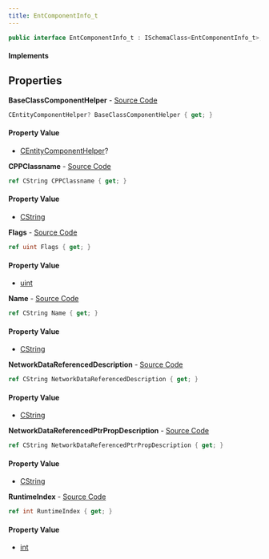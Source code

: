 ```yaml
---
title: EntComponentInfo_t
---
```


```csharp
public interface EntComponentInfo_t : ISchemaClass<EntComponentInfo_t>, ISchemaField, ISchemaClass, INativeHandle
```

#### Implements

## Properties

**BaseClassComponentHelper** - [Source Code](https://github.com/swiftly-solution/swiftlys2/blob/master/managed/src/SwiftlyS2.Generated/Schemas/Interfaces/EntComponentInfo_t.cs#L28)

```csharp
CEntityComponentHelper? BaseClassComponentHelper { get; }
```

#### Property Value

- [CEntityComponentHelper](/docs/api/shared/schemadefinitions/centitycomponenthelper)?

**CPPClassname** - [Source Code](https://github.com/swiftly-solution/swiftlys2/blob/master/managed/src/SwiftlyS2.Generated/Schemas/Interfaces/EntComponentInfo_t.cs#L18)

```csharp
ref CString CPPClassname { get; }
```

#### Property Value

- [CString](/docs/api/shared/natives/cstring)

**Flags** - [Source Code](https://github.com/swiftly-solution/swiftlys2/blob/master/managed/src/SwiftlyS2.Generated/Schemas/Interfaces/EntComponentInfo_t.cs#L26)

```csharp
ref uint Flags { get; }
```

#### Property Value

- [uint](https://learn.microsoft.com/dotnet/api/system.uint32)

**Name** - [Source Code](https://github.com/swiftly-solution/swiftlys2/blob/master/managed/src/SwiftlyS2.Generated/Schemas/Interfaces/EntComponentInfo_t.cs#L16)

```csharp
ref CString Name { get; }
```

#### Property Value

- [CString](/docs/api/shared/natives/cstring)

**NetworkDataReferencedDescription** - [Source Code](https://github.com/swiftly-solution/swiftlys2/blob/master/managed/src/SwiftlyS2.Generated/Schemas/Interfaces/EntComponentInfo_t.cs#L20)

```csharp
ref CString NetworkDataReferencedDescription { get; }
```

#### Property Value

- [CString](/docs/api/shared/natives/cstring)

**NetworkDataReferencedPtrPropDescription** - [Source Code](https://github.com/swiftly-solution/swiftlys2/blob/master/managed/src/SwiftlyS2.Generated/Schemas/Interfaces/EntComponentInfo_t.cs#L22)

```csharp
ref CString NetworkDataReferencedPtrPropDescription { get; }
```

#### Property Value

- [CString](/docs/api/shared/natives/cstring)

**RuntimeIndex** - [Source Code](https://github.com/swiftly-solution/swiftlys2/blob/master/managed/src/SwiftlyS2.Generated/Schemas/Interfaces/EntComponentInfo_t.cs#L24)

```csharp
ref int RuntimeIndex { get; }
```

#### Property Value

- [int](https://learn.microsoft.com/dotnet/api/system.int32)

